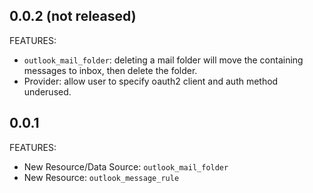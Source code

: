 ## 0.0.2 (not released)

FEATURES:

* `outlook_mail_folder`: deleting a mail folder will move the containing messages to inbox, then delete the folder.
* Provider: allow user to specify oauth2 client and auth method underused.

## 0.0.1

FEATURES:

* New Resource/Data Source: `outlook_mail_folder`
* New Resource: `outlook_message_rule`
